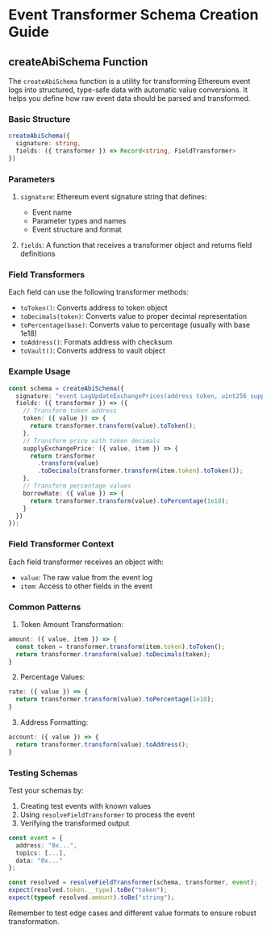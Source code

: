 # Event Transformer Schema Creation Guide

## createAbiSchema Function

The `createAbiSchema` function is a utility for transforming Ethereum event logs into structured, type-safe data with automatic value conversions. It helps you define how raw event data should be parsed and transformed.

### Basic Structure

```typescript
createAbiSchema({
  signature: string,
  fields: ({ transformer }) => Record<string, FieldTransformer>
})
```

### Parameters

1. `signature`: Ethereum event signature string that defines:
   - Event name
   - Parameter types and names
   - Event structure and format

2. `fields`: A function that receives a transformer object and returns field definitions

### Field Transformers

Each field can use the following transformer methods:

- `toToken()`: Converts address to token object
- `toDecimals(token)`: Converts value to proper decimal representation
- `toPercentage(base)`: Converts value to percentage (usually with base 1e18)
- `toAddress()`: Formats address with checksum
- `toVault()`: Converts address to vault object

### Example Usage

```typescript
const schema = createAbiSchema({
  signature: "event LogUpdateExchangePrices(address token, uint256 supplyExchangePrice, uint256 borrowExchangePrice, uint256 borrowRate, uint256 utilization)",
  fields: ({ transformer }) => ({
    // Transform token address
    token: ({ value }) => {
      return transformer.transform(value).toToken();
    },
    // Transform price with token decimals
    supplyExchangePrice: ({ value, item }) => {
      return transformer
        .transform(value)
        .toDecimals(transformer.transform(item.token).toToken());
    },
    // Transform percentage values
    borrowRate: ({ value }) => {
      return transformer.transform(value).toPercentage(1e18);
    }
  })
});
```

### Field Transformer Context

Each field transformer receives an object with:

- `value`: The raw value from the event log
- `item`: Access to other fields in the event

### Common Patterns

1. Token Amount Transformation:
```typescript
amount: ({ value, item }) => {
  const token = transformer.transform(item.token).toToken();
  return transformer.transform(value).toDecimals(token);
}
```

2. Percentage Values:
```typescript
rate: ({ value }) => {
  return transformer.transform(value).toPercentage(1e18);
}
```

3. Address Formatting:
```typescript
account: ({ value }) => {
  return transformer.transform(value).toAddress();
}
```

### Testing Schemas

Test your schemas by:
1. Creating test events with known values
2. Using `resolveFieldTransformer` to process the event
3. Verifying the transformed output

```typescript
const event = {
  address: "0x...",
  topics: [...],
  data: "0x..."
};

const resolved = resolveFieldTransformer(schema, transformer, event);
expect(resolved.token.__type).toBe("token");
expect(typeof resolved.amount).toBe("string");
```

Remember to test edge cases and different value formats to ensure robust transformation.